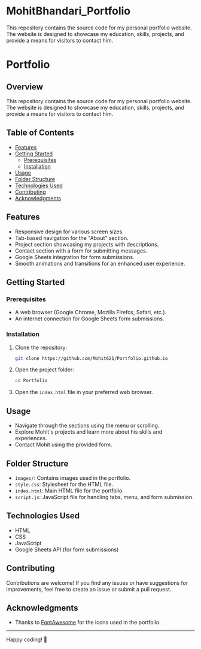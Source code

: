 # MohitBhandari_Portfolio
This repository contains the source code for my personal portfolio website. The website is designed to showcase my education, skills, projects, and provide a means for visitors to contact him.

# Portfolio

## Overview

This repository contains the source code for my personal portfolio website.
The website is designed to showcase my education, skills, projects, and provide a means for visitors to contact him.

## Table of Contents

- [Features](#features)
- [Getting Started](#getting-started)
  - [Prerequisites](#prerequisites)
  - [Installation](#installation)
- [Usage](#usage)
- [Folder Structure](#folder-structure)
- [Technologies Used](#technologies-used)
- [Contributing](#contributing)
- [Acknowledgments](#acknowledgments)

## Features

- Responsive design for various screen sizes.
- Tab-based navigation for the "About" section.
- Project section showcasing my projects with descriptions.
- Contact section with a form for submitting messages.
- Google Sheets integration for form submissions.
- Smooth animations and transitions for an enhanced user experience.

## Getting Started

### Prerequisites

- A web browser (Google Chrome, Mozilla Firefox, Safari, etc.).
- An internet connection for Google Sheets form submissions.

### Installation

1. Clone the repository:

   ```bash
   git clone https://github.com/Mohit621/Portfolio.github.io
   ```

2. Open the project folder:

   ```bash
   cd Portfolio
   ```

3. Open the `index.html` file in your preferred web browser.

## Usage

- Navigate through the sections using the menu or scrolling.
- Explore Mohit's projects and learn more about his skills and experiences.
- Contact Mohit using the provided form.

## Folder Structure

- `images/`: Contains images used in the portfolio.
- `style.css`: Stylesheet for the HTML file.
- `index.html`: Main HTML file for the portfolio.
- `script.js`: JavaScript file for handling tabs, menu, and form submission.

## Technologies Used

- HTML
- CSS
- JavaScript
- Google Sheets API (for form submissions)

## Contributing

Contributions are welcome! If you find any issues or have suggestions for improvements, feel free to create an issue or submit a pull request.


## Acknowledgments

- Thanks to [FontAwesome](https://fontawesome.com/) for the icons used in the portfolio.

---

Happy coding! 🚀
